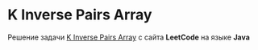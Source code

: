 # K Inverse Pairs Array
Решение задачи [K Inverse Pairs Array](https://leetcode.com/problems/k-inverse-pairs-array/) с сайта **LeetCode** на языке **Java**